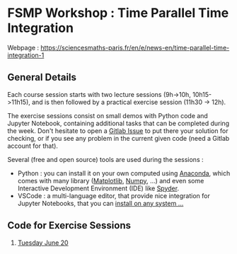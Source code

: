 # FSMP Workshop : Time Parallel Time Integration

Webpage : https://sciencesmaths-paris.fr/en/e/news-en/time-parallel-time-integration-1

## General Details

Each course session starts with two lecture sessions (9h->10h, 10h15->11h15), and is then followed by a practical exercise session (11h30 -> 12h).

The exercise sessions consist on small demos with Python code and Jupyter Notebook, containing additional tasks that can be completed during the week. Don't hesitate to open a [Gitlab Issue](https://gitlab.com/tlunet/pint-workshops/-/issues) to put there your solution for checking, or if you see any problem in the current given code (need a Gitlab account for that).

Several (free and open source) tools are used during the sessions :

- Python : you can install it on your own computed using [Anaconda](https://www.anaconda.com/download), which comes with many library ([Matplotlib](https://matplotlib.org/), [Numpy](https://numpy.org/), ...) and even some Interactive Development Environment (IDE) like [Spyder](https://www.spyder-ide.org/).
- VSCode : a multi-language editor, that provide nice integration for Jupyter Notebooks, that you can [install on any system ...](https://code.visualstudio.com/download)


## Code for Exercise Sessions

1. [Tuesday June 20](./s1/)



